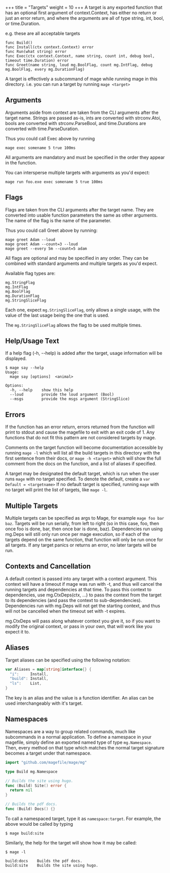 +++
title = "Targets"
weight = 10
+++
A target is any exported function that has an optional first argument of context.Context, has either
no return or just an error return, and where the arguments are all of type string, int, bool, or
time.Duration.

e.g. these are all acceptable targets

```
func Build()
func Install(ctx context.Context) error
func Run(what string) error
func Exec(ctx context.Context, name string, count int, debug bool, timeout time.Duration) error
func Greet(name string, loud mg.BoolFlag, count mg.IntFlag, debug mg.BoolFlag, every mg.DurationFlag)
```

A target is effectively a subcommand of mage while running mage in
this directory.  i.e. you can run a target by running `mage <target>`

## Arguments

Arguments aside from context are taken from the CLI arguments after the target name.
Strings are passed as-is, ints are converted with strconv.Atoi, bools are converted with
strconv.ParseBool, and time.Durations are converted with time.ParseDuration.

Thus you could call Exec above by running

`mage exec somename 5 true 100ms`

All arguments are mandatory and must be specified in the order they appear in the function.

You can intersperse multiple targets with arguments as you'd expect:

`mage run foo.exe exec somename 5 true 100ms`

## Flags

Flags are taken from the CLI arguments after the target name. They are
converted into usable function parameters the same as other arguments. The name
of the flag is the name of the parameter.

Thus you could call Greet above by running:

```
mage greet Adam --loud
mage greet Adam --count=3 --loud
mage greet --every 5m --count=5 adam
```

All flags are optional and may be specified in any order. They can be combined
with standard arguments and multiple targets as you'd expect.

Available flag types are:

```
mg.StringFlag
mg.IntFlag
mg.BoolFlag
mg.DurationFlag
mg.StringSliceFlag
```

Each one, expect `mg.StringSliceFlag`, only allows a single usage, with the
value of the last usage being the one that is used.

The `mg.StringSliceFlag` allows the flag to be used multiple times.

## Help/Usage Text

If a help flag (-h, --help) is added after the target, usage information will
be displayed.

```plain
$ mage say --help
Usage:
  mage say [options]  <animal>

Options:
  -h, --help    show this help
  --loud        provide the loud argument (Bool)
  --msgs        provide the msgs argument (StringSlice)

```


## Errors

If the function has an error return, errors returned from the function will
print to stdout and cause the magefile to exit with an exit code of 1.  Any
functions that do not fit this pattern are not considered targets by mage.

Comments on the target function will become documentation accessible by running
`mage -l` which will list all the build targets in this directory with the first
sentence from their docs, or `mage -h <target>` which will show the full comment
from the docs on the function, and a list of aliases if specified.

A target may be designated the default target, which is run when the user runs
`mage` with no target specified. To denote the default, create a `var Default =
<targetname>`  If no default target is specified, running `mage` with no target
will print the list of targets, like `mage -l`.

## Multiple Targets

Multiple targets can be specified as args to Mage, for example `mage foo bar
baz`.  Targets will be run serially, from left to right (so in this case, foo,
then once foo is done, bar, then once bar is done, baz).  Dependencies run using
mg.Deps will still only run once per mage execution, so if each of the targets
depend on the same function, that function will only be run once for all
targets.  If any target panics or returns an error, no later targets will be run.

## Contexts and Cancellation

A default context is passed into any target with a context argument.  This
context will have a timeout if mage was run with -t, and thus will cancel the
running targets and dependencies at that time.  To pass this context to
dependencies, use mg.CtxDeps(ctx, ...) to pass the context from the target to
its dependencies (and pass the context to sub-dependencies).  Dependencies run
with mg.Deps will not get the starting context, and thus will not be cancelled
when the timeout set with -t expires.

mg.CtxDeps will pass along whatever context you give it, so if you want to
modify the original context, or pass in your own, that will work like you expect
it to.

## Aliases

Target aliases can be specified using the following notation:

```go
var Aliases = map[string]interface{} {
  "i":     Install,
  "build": Install,
  "ls":    List,
}
```

The key is an alias and the value is a function identifier.
An alias can be used interchangeably with it's target.

## Namespaces

Namespaces are a way to group related commands, much like subcommands in a
normal application.   To define a namespace in your magefile, simply define an
exported named type of type `mg.Namespace`.  Then, every method on that type which
matches the normal target signature becomes a target under that namespace.

```go
import "github.com/magefile/mage/mg"

type Build mg.Namespace

// Builds the site using hugo.
func (Build) Site() error {
  return nil
}

// Builds the pdf docs.
func (Build) Docs() {}
```

To call a namespaced target, type it as `namespace:target`. For example, the
above would be called by typing

```plain
$ mage build:site
```

Similarly, the help for the target will show how it may be called:

```plain
$ mage -l

build:docs    Builds the pdf docs.
build:site    Builds the site using hugo.
```
